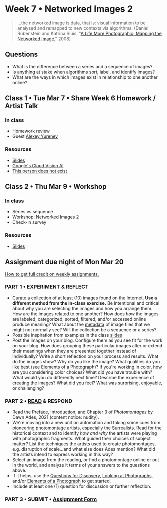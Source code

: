 # Week 7 • Networked Images 2

>...the networked image is data, that is: visual information to be analysed and remapped to new contexts via algorithms. (Daniel Rubenstein and Katrina Sluis, "[A Life More Photographic; Mapping the Networked Image](https://www.researchgate.net/publication/299854265_A_Life_More_Photographic_Mapping_The_Networked_Image)," 2008)

## Questions

- What is the difference between a series and a sequence of images?
- Is anything at stake when algorithms sort, label, and identify images?
- What are the ways in which images exist in relationship to one another online?

## Class 1 • Tue Mar 7 • Share Week 6 Homework / Artist Talk

### In class

- Homework review
- Guest [Alexey Yurenev](https://www.yurenev.com/)

### Resources

- [Slides](https://drive.google.com/drive/u/1/folders/1bp6ZJ3krohBmhxB699nj1edjueV8w-EO)
- [Google's Cloud Vision AI](https://cloud.google.com/vision/)
- [This person does not exist](https://thispersondoesnotexist.xyz/)

## Class 2 • Thu Mar 9 • Workshop

### In class

- Series vs sequence
- Workshop: Networked Images 2
- Check-in survey

### Resources

- [Slides](https://drive.google.com/drive/u/1/folders/1bp6ZJ3krohBmhxB699nj1edjueV8w-EO)

## Assignment due night of Mon Mar 20

[How to get full credit on weekly assignments.](https://github.com/ellennickles/xphoto-s23#overview-of-assignments)

### PART 1 • EXPERIMENT & REFLECT

- Curate a collection of at least (10) images found on the Internet. **Use a
  different method from the in-class exercise.** Be intentional and critical
  about why you are selecting the images and how you arrange them. How are the
  images related to one another? How does _how_ the images are labeled,
  categorized, sorted, filtered, and/or accessed online produce meaning? What
  about the [metadata](https://en.wikipedia.org/wiki/Metadata) of image files
  that we might not normally see? Will the collection be a sequence or a series?
- Possible inspiration from examples in the class [slides](https://drive.google.com/drive/u/1/folders/1bp6ZJ3krohBmhxB699nj1edjueV8w-EO)
- Post the images on your blog. Configure them as you see fit for
  the work on your blog. How does grouping these particular images alter or
  extend their meanings when they are presented together instead of
  individually? Write a short reflection on your process and
  results. What do the images show? Why do you like the image? What qualities
  do you like best (see [Elements of a Photograph](https://github.com/ellennickles/xphoto-s23/blob/main/resources/photograph-elements.md))?
  If you're working in color, how are you considering color choices? What did
  you have trouble with? What would you do differently next time? Describe the
  experience of creating the images? What did you feel? What was surprising,
  enjoyable, or challenging?

### PART 2 • [READ](https://drive.google.com/drive/u/1/folders/1bp6ZJ3krohBmhxB699nj1edjueV8w-EO) & RESPOND

- Read the Preface, Introduction, and Chapter 3 of _Photomontages_ by Dawn Ades,
  2021 (content notice: nudity).
- We're moving into a new unit on automation and taking some cues from
  pioneering photomontage artists, especially the
  [Surrealists](https://www.khanacademy.org/humanities/art-1010/dada-and-surrealism/xdc974a79:surrealism/v/the-case-for-surrealism-the-art-assignment-pbs-digital-studios).
  Read for the historical context and to identify _how and why_ the artists
  were playing with photographic fragments. What guided their choices of subject
  matter? List the techniques the artists used to create photomontages,
  e.g. disruption of scale...and what else does Ades mention? What did the
  artists intend to express working in this way?
- Select an image from the reading, or find a photomontage online or
  out in the world, and analyze it terms of your answers to the questions above.
- If it helps, use the [Questions for
  Discovery](https://github.com/ellennickles/xphoto-s23/blob/main/resources/questions-for-discovery.md),
  [Looking at Photographs](https://github.com/ellennickles/xphoto-s23/blob/main/resources/looking-at-photographs.md),
  and/or [Elements of a Photograph](https://github.com/ellennickles/xphoto-s23/blob/main/resources/photograph-elements.md)
  to get started.
- Include at least one (1) question for discussion or further reflection.

### PART 3 • SUBMIT • [Assignment Form](https://forms.gle/bT1L7qHnrvmQ23sN9)
